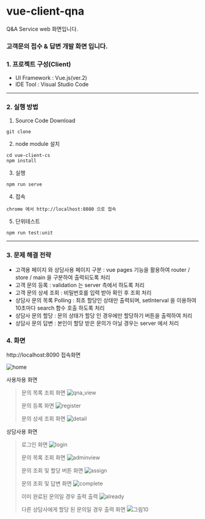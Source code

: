 # vue-client-qna
Q&A Service web 화면입니다.

### 고객문의 접수 & 답변 개발 화면 입니다.

### 1. 프로젝트 구성(Client)

* UI Framework : Vue.js(ver.2)
* IDE Tool : Visual Studio Code
---
### 2. 실행 방법

1. Source Code Download
```
git clone 
```
2. node module 설치
```
cd vue-client-cs
npm install
```
3. 실행
```
npm run serve
```
4. 접속
```
chrome 에서 http://localhost:8080 으로 접속
```
5. 단위테스트
```
npm run test:unit
```
---

### 3. 문제 해결 전략
* 고객용 페이지 와 상담사용 페이지 구분 : vue pages 기능을 활용하여 router / store / main 을 구분하여 출력되도록 처리
* 고객 문의 등록 : validation 는 server 측에서 하도록 처리
* 고객 문의 상세 조회 : 비밀번호를 입력 받아 확인 후 조회 처리
* 상담사 문의 목록 Polling : 최초 할당인 상태만 출력되며, setInterval 을 이용하여 10초마다 search 함수 호출 하도록 처리
* 상담사 문의 할당 : 문의 상태가 할당 인 경우에만 할당하기 버튼을 출력하여 처리
* 상담사 문의 답변 : 본인이 할당 받은 문의가 아닐 경우는 server 에서 처리


### 4. 화면

http://localhost:8090 접속화면

![home](https://user-images.githubusercontent.com/31990955/167297668-3ab26dfd-4e9c-4bb8-82cd-f1fce16bd5a1.jpg)

사용자용 화면
> 문의 목록 조회 화면
> ![qna_view](https://user-images.githubusercontent.com/31990955/167297729-9a2734c2-b2c7-4b23-9d2b-a074231d9021.jpg)
> 
> 문의 등록 화면
> ![register](https://user-images.githubusercontent.com/31990955/167297914-4acb8a5f-aeaa-40db-a3cb-cbe3b2d04dfb.jpg)
> 
> 문의 상세 조회 화면 
> ![detail](https://user-images.githubusercontent.com/31990955/167297934-9257fbe8-b11f-42fc-8cc8-95976eb3c121.jpg)

상담사용 화면
> 로그인 화면
> ![login](https://user-images.githubusercontent.com/31990955/167297975-b4e6fe92-2833-4712-9795-5ce3bc28226c.jpg)
> 
> 문의 목록 조회 화면
> ![adminview](https://user-images.githubusercontent.com/31990955/167298003-ca4430ab-8205-408f-8b7a-3ab39383334a.jpg)
> 
> 문의 조회 및 할당 버튼 화면
> ![assign](https://user-images.githubusercontent.com/31990955/167298028-92dce5c7-0d5a-4e68-9a41-fcdf6145fa98.jpg)
> 
> 문의 조회 및 답변 화면
> ![complete](https://user-images.githubusercontent.com/31990955/167298075-cb037c0e-aed3-48cc-8d04-a6961d5129e8.jpg)
> 
> 이미 완료된 문의일 경우 출력 출력
> ![already](https://user-images.githubusercontent.com/31990955/167298103-fd606a39-20d1-432f-a607-bf76a3d9b96c.jpg)
> 
> 다른 상담사에게 할당 된 문의일 경우 출력 화면
> ![그림10](https://user-images.githubusercontent.com/31990955/167298669-d05d993a-79dc-4c07-9fa7-29cc17269022.jpg)








